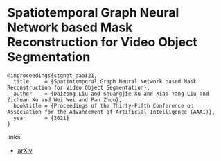 # Spatiotemporal Graph Neural Network based Mask Reconstruction for Video Object Segmentation

```
@inproceedings{stgnet_aaai21,
  title     = {Spatiotemporal Graph Neural Network based Mask Reconstruction for Video Object Segmentation},
  author    = {Daizong Liu and Shuangjie Xu and Xiao-Yang Liu and Zichuan Xu and Wei Wei and Pan Zhou},
  booktitle = {Proceedings of the Thirty-Fifth Conference on Association for the Advancement of Artificial Intelligence (AAAI)},
  year      = {2021}
}
```

links
- [arXiv](https://arxiv.org/abs/2012.05499)
